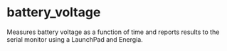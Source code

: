 # battery_voltage
Measures battery voltage as a function of time and reports results to the serial monitor using a LaunchPad and Energia.
